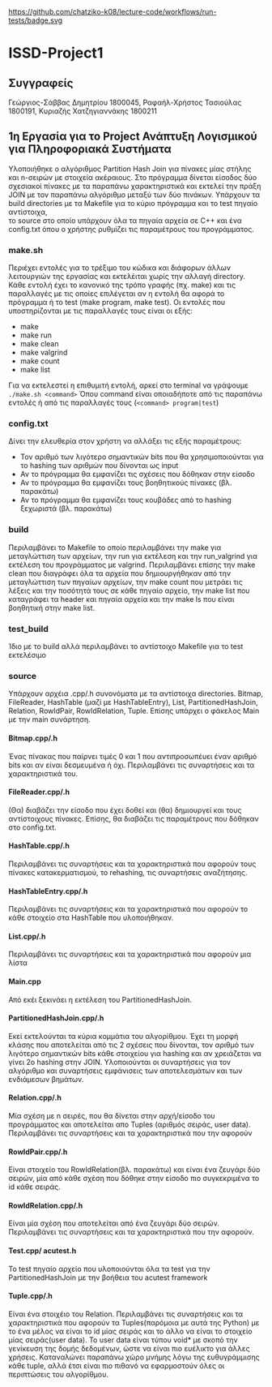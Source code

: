 https://github.com/chatziko-k08/lecture-code/workflows/run-tests/badge.svg

# ISSD-Project1

## Συγγραφείς 
Γεώργιος-Σάββας Δημητρίου 1800045, Ραφαήλ-Χρήστος Τασιούλας 1800191, Κυριαζής Χατζηγιαννάκης 1800211

## 1η Εργασία για το Project Ανάπτυξη Λογισμικού για Πληροφοριακά Συστήματα
Υλοποιήθηκε ο αλγόριθμος Partition Hash Join για πίνακες μίας στήλης και n-σειρών με στοιχεία ακέραιους. 
Στο πρόγραμμα δίνεται είσοδος δύο σχεσιακοί πίνακες με τα παραπάνω χαρακτηριστικά και εκτελεί την πράξη JOIN με τον παραπάνω αλγόριθμο μεταξύ των δύο πινάκων.
Υπάρχουν τα build directories με τα Makefile για το κύριο πρόγραμμα και το test πηγαίο αντίστοιχα,  
το source στο οποίο υπάρχουν όλα τα πηγαία αρχεία σε C++ και ένα config.txt όπου ο χρήστης ρυθμίζει τις παραμέτρους του προγράμματος.  

### make.sh
Περιέχει εντολές για το τρέξιμο του κώδικα και διάφορων άλλων λειτουργιών της εργασίας και εκτελέιται χωρίς την αλλαγή directory. Κάθε εντολή έχει το κανονικό της τρόπο γραφής (πχ. make) και τις παραλλαγές με τις οποίες επιλέγεται αν η εντολή θα αφορά το πρόγραμμα ή το test (make program, make test). Οι εντολές που υποστηρίζονται με τις παραλλαγές τους είναι οι εξής:
- make
- make run
- make clean
- make valgrind
- make count
- make list

Για να εκτελεστεί η επιθυμιτή εντολή, αρκεί στο terminal να γράψουμε ```./make.sh <command>``` 
Όπου command είναι οποιαδήποτε από τις παραπάνω εντολές ή από τις παραλλαγές τους (```<command> program|test```)

### config.txt
Δίνει την ελευθερία στον χρήστη να αλλάξει τις εξής παραμέτρους:
- Τον αριθμό των λιγότερο σημαντικών bits που θα χρησιμοποιούνται για το hashing των αριθμών που δίνονται ως input
- Αν το πρόγραμμα θα εμφανίζει τις σχέσεις που δόθηκαν στην είσοδο
- Αν το πρόγραμμα θα εμφανίζει τους βοηθητικούς πίνακες (βλ. παρακάτω)
- Αν το πρόγραμμα θα εμφανίζει τους κουβάδες από το hashing ξεχωριστά (βλ. παρακάτω)

### build
Περιλαμβάνει το Makefile το οποίο περιλαμβάνει την make για μεταγλώττιση των αρχείων, την run για εκτέλεση και την run_valgrind για εκτέλεση του προγράμματος με valgrind. 
Περιλαμβάνει επίσης την make clean που διαγράφει όλα τα αρχεία που δημιουργήθηκαν από την μεταγλώττιση των πηγαίων αρχείων,
την make count που μετράει τις λέξεις και την ποσότητά τους σε κάθε πηγαίο αρχείο, την make list που καταγράφει τα header και πηγαία αρχεία και την make ls που είναι βοηθητική στην make list.

### test_build
Ίδιο με το build αλλά περιλαμβάνει το αντίστοιχο Makefile για το test εκτελέσιμο

### source
Υπάρχουν αρχέια .cpp/.h συνονόματα με τα αντίστοιχα directories. Bitmap, FileReader, HashTable (μαζί με HashTableEntry), List, PartitionedHashJoin, Relation, RowIdPair, RowIdRelation, Tuple.
Επίσης υπάρχει ο φάκελος Main με την main συνάρτηση.

#### Bitmap.cpp/.h
Ένας πίνακας που παίρνει τιμές 0 και 1 που αντιπροσωπέυει έναν αριθμό bits και αν είναι δεσμευμένα ή όχι. Περιλαμβάνει τις συναρτήσεις και τα χαρακτηριστικά του.

#### FileReader.cpp/.h
(Θα) διαβάζει την είσοδο που έχει δοθεί και (θα) δημιουργεί και τους αντίστοιχους πίνακες. Επίσης, θα διαβάζει τις παραμέτρους που δόθηκαν στο config.txt.

#### HashTable.cpp/.h
Περιλαμβάνει τις συναρτήσεις και τα χαρακτηριστικά που αφορούν τους πίνακες κατακερματισμού, το rehashing, τις συναρτήσεις αναζήτησης.

#### HashTableEntry.cpp/.h
Περιλαμβάνει τις συναρτήσεις και τα χαρακτηριστικά που αφορούν το κάθε στοιχείο στα HashTable που υλοποιήθηκαν.   

#### List.cpp/.h
Περιλαμβάνει τις συναρτήσεις και τα χαρακτηριστικά που αφορούν μια λίστα

#### Main.cpp
Από εκέι ξεκινάει η εκτέλεση του PartitionedHashJoin. 

#### PartitionedHashJoin.cpp/.h
Εκεί εκτελούνται τα κύρια κομμάτια του αλγορίθμου. 
Έχει τη μορφή κλάσης που αποτελείται από τις 2 σχέσεις που δίνονται, τον αριθμό των λιγότερο σημαντικών bits κάθε στοιχείου για hashing και αν χρειάζεται να γίνει 2ο hashing στην JOIN. Υλοποιούνται οι συναρτήσεις για τον αλγόριθμο και συναρτήσεις εμφάνισεις των αποτελεσμάτων και των ενδιάμεσων βημάτων. 

#### Relation.cpp/.h
Μία σχέση με n σειρές, που θα δίνεται στην αρχή/είσοδο του προγράμματος και αποτελείται απο Tuples (αριθμός σειράς, user data).
Περιλαμβάνει τις συναρτήσεις και τα χαρακτηριστικά που την αφορούν

#### RowIdPair.cpp/.h
Είναι στοιχείο του RowIdRelation(βλ. παρακάτω) και είναι ένα ζευγάρι δύο σειρών, μία από κάθε σχέση που δόθηκε στην είσοδο πιο συγκεκριμένα το id κάθε σειράς. 

#### RowIdRelation.cpp/.h
Είναι μία σχέση που αποτελείται από ένα ζευγάρι δύο σειρών. Περιλαμβάνει τις συναρτήσεις και τα χαρακτηριστικά που την αφορούν.

#### Test.cpp/ acutest.h
Το test πηγαίο αρχείο που υλοποιούνται όλα τα test για την PartitionedHashJoin με την βοήθεια του acutest framework

#### Tuple.cpp/.h
Είναι ένα στοιχέιο του Relation.
Περιλαμβάνει τις συναρτήσεις και τα χαρακτηριστικά που αφορούν τα Tuples(παρόμοια με αυτά της Python) 
με το ένα μέλος να είναι το id μίας σειράς και το άλλο να είναι το στοιχείο μίας σειράς(user data).
Το user data είναι τύπου void* με σκοπό την γενίκευση της δομής δεδομένων, ώστε να είναι πιο ευέλικτο για άλλες χρήσεις. 
Καταναλώνει παραπάνω χώρο μνήμης λόγω της ευθυγράμμισης κάθε tuple, αλλά έτσι είναι πιο πιθανό να εφαρμοστούν όλες οι περιπτώσεις του αλγορίθμου.

